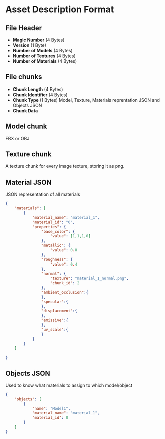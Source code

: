 # Asset Description Format

## File Header

- **Magic Number** (4 Bytes)
- **Version** (1 Byte)
- **Number of Models** (4 Bytes)
- **Number of Textures** (4 Bytes)
- **Number of Materials** (4 Bytes)

## File chunks

- **Chunk Length** (4 Bytes)
- **Chunk Identifier** (4 Bytes)
- **Chunk Type** (1 Bytes) Model, Texture, Materials reprentation JSON and Objects JSON
- **Chunk Data** 

## Model chunk

FBX or OBJ

## Texture chunk

A texture chunk for every image texture, storing it as png.

## Material JSON

JSON representation of all materials
```json
{
    "materials": [
        {
            "material_name": "material_1",
            "material_id": "0",
            "properties": {
                "base_color": {
                    "value": [1,1,1,0]
                },
                "metallic": {
                    "value": 0.8
                },
                "roughness": {
                    "value": 0.4
                },
                "normal": {
                    "texture": "material_1_normal.png",
                    "chunk_id": 2
                },
                "ambient_occlusion":{
                },
                "specular":{
                },
                "displacement":{
                },
                "emissive":{
                },
                "uv_scale":{
                }
            }
        }
    ]

}
```

## Objects JSON

Used to know what materials to assign to which model/object

```json
{
    "objects": [
        {
            "name": "Model1",
            "material_name": "material_1",
            "material_id": 0
        }
    ]
}
```